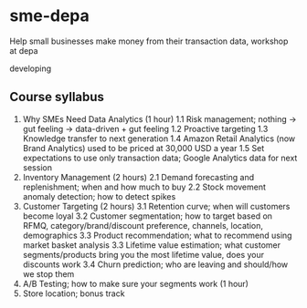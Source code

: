 # sme-depa
Help small businesses make money from their transaction data, workshop at depa

developing

## Course syllabus 

1. Why SMEs Need Data Analytics (1 hour)
	1.1 Risk management; nothing -> gut feeling -> data-driven + gut feeling
	1.2 Proactive targeting
	1.3 Knowledge transfer to next generation
	1.4 Amazon Retail Analytics (now Brand Analytics) used to be priced at 30,000 USD a year
	1.5 Set expectations to use only transaction data; Google Analytics data for next session
2. Inventory Management (2 hours)
	2.1 Demand forecasting and replenishment; when and how much to buy
	2.2 Stock movement anomaly detection; how to detect spikes
3. Customer Targeting (2 hours)
	3.1 Retention curve; when will customers become loyal
	3.2 Customer segmentation; how to target based on RFMQ, category/brand/discount preference, channels, location, demographics
	3.3 Product recommendation; what to recommend using market basket analysis
	3.3 Lifetime value estimation; what customer segments/products bring you the most lifetime value, does your discounts work
	3.4 Churn prediction; who are leaving and should/how we stop them
4. A/B Testing; how to make sure your segments work (1 hour)
5. Store location; bonus track
